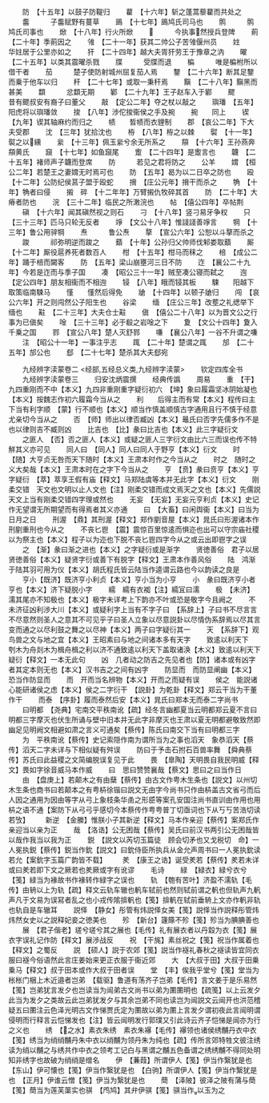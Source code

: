 <!-- { "loadSidebar": true } -->
　　防　【十五年】以鼓子防鞮归
　　藋　【十六年】斩之蓬蒿藜藋而共处之
　　齹　　　子齹赋野有蔓草
　　鴡　【十七年】鴡鸠氏司马也
　　鹘　　　鹘鸠氏司事也
　　焮　【十八年】行火所焮
　　　　　今执事然授兵登陴
　　萴　【二十年】季萴因之
　　雂　【二十一年】获其二帅公子苦雂偃州员
　　妵　　　华妵居于公里亦如之
　　犴　【二十四年】越大夫胥犴劳王于豫章之汭
　　曜　【二十五年】以类其震曜杀戮
　　牒　　　受牒而退
　　楄　　　唯是楄柎所以借干者
　　茄　　　楚子使防射城州屈复茄人焉
　　鑋　【二十六年】断其足鑋而乗于他车以归
　　秆　【二十七年】或取一秉秆焉
　　黰　【二十八年】黰黑而甚美
　　纇　　　忿纇无期
　　鄻　【二十九年】王子赵车入于鄻
　　飂　　　昔有飂叔安有裔子曰董父
　　敲　【定公二年】夺之杖以敲之
　　璵璠　【五年】阳虎将以璵璠敛
　　捘　【八年】渉佗捘衞侯之手及捥
　　捥　　同上
　　锲　【九年】锲其轴麻约而归之
　　帻　　晳帻而衣貍制
　　郡　【哀公二年】下大夫受郡
　　沈　【三年】犹拾沈也
　　栫　【八年】栫之以棘
　　褽　【十一年】褽之以纁
　　繠　【十三年】佩玉繠兮余无所系之
　　頯　【十六年】王孙燕奔頯黄氏
　　竀　【十七年】如鱼竀尾
　　躗　【二十四年】是躗言也
　　韤　【二十五年】褚师声子韤而登席
　　防　　　若见之君将防之
　　公羊
　　媦　【桓公二年】若楚王之妻媦无时焉可也
　　防　【五年】曷为以二日卒之防也
　　殴　【十二年】公防纪侯莒子盟于殴蛇
　　搚　【庄公元年】搚干而杀之
　　觕　【十年】觕者曰侵
　　摋　碎　【十二年年】万臂摋仇牧碎其首
　　防　【二十年】大瘠者防也
　　浣　【三十二年】临民之所潄浣也
　　帖　【僖公四年】卒帖荆
　　磌　【十六年】闻其磌然视之则石
　　刁　【十八年】竖刁易牙争权
　　只　【三十三年】匹马只轮无反者
　　竫　【文公十八年】惟諓諓善竫言
　　犅　【十三年】鲁公用骍犅
　　焘　　　鲁公焘
　　摮　【宣公六年】公恕以斗摮而杀之
　　踆　　　祁弥明逆而踆之
　　蘱　【十年】公孙归父帅师伐邾娄取蘱
　　厮　【十二年】厮役扈养死者数百人
　　柑　【十五年】柑马而秣之
　　棓　【成公二年】踊于棓而闚客
　　防　【五年】梁山崩壅河三日不防
　　迮　【襄公二十九年】今若是迮而与季子国
　　凑　【昭公三十一年】贼至凑公寝而弑之
　　迿　【定公四年】朋友相衞而不相迿
　　锓　【八年】睋而锓其板
　　駷　　阳越下取策临南駷马
　　慬　　慬然后得免
　　牄　【十四年】以顿子牄归
　　闯　【哀公六年】开之则闯然公子阳生也
　　谷梁
　　缅　【庄公三年】改塟之礼缌举下缅也
　　黈　【二十三年】大夫仓士黈
　　傎　【僖公二十八年】以为晋文公之行事为已傎矣
　　唫　【三十三年】必于殽之岩唫之下
　　夐　【文公十四年】夐入千乗之国
　　鄝　【宣公八年】楚人灭舒鄝
　　嗛　【襄公八年】一谷不升谓之嗛
　　注　【昭公十一年】一事注乎志
　　踂　【二十年】楚谓之踂
　　邡　【二十五年】邡公也
　　郄　【二十七年】楚杀其大夫郄宛










　　九经辨字渎蒙卷二
<经部,五经总义类,九经辨字渎蒙>
　　钦定四库全书
　　九经辨字渎蒙卷三
　　归安沈炳震撰
　　经典传譌
　　周易
　　重　【干】九四重刚而不中【本义】九四非重刚重字疑衍初六　【坤】象曰履霜坚冰阴始凝也【本义】按魏志作初六履霜今当从之
　　利　　后得主而有常【本义】程传曰主下当有利字顺　【蒙】行不顺也【本义】顺当作慎盖顺慎古字通用且行不慎于经意尤亲切今当从之
　　否　【师】师出以律否臧凶【本义】鼂氏曰否字先儒多作不是也以律则吉不臧则凶
　　比吉也　【比】彖曰比吉也【本义】此三字疑衍文
　　之匪人　【否】否之匪人【本义】或疑之匪人三字衍文由比六三而误也传不特觧其义亦可见
　　同人曰　【同人】同人曰同人于野亨【本义】衍文
　　时　【随】大亨贞无咎而天下随时【本义】王肃本时作之今当从之
　　时之　随时之义大矣哉【本义】王肃本时在之字下今当从之
　　亨　【贲】彖曰贲亨【本义】亨字疑衍　【萃】萃享王假有庙【释文】马郑陆虞等本并无此字【本义】衍文
　　刚柔交错　天文也文明以止人文也【注】刚柔交错而成文焉天之文也【本义】先儒説天文上当有刚柔交错四字理或然也
　　无妄　【无妄】无妄元亨利贞【本义】史记作无望谓无所期望而有得焉者其义亦通
　　曰　【大畜】曰闲舆衞【本义】曰当为日月之日
　　刑渥　【鼎】其刑渥【释文】郑作剭音屋【本义】晁氏曰形渥诸本作刑剭重刑也今从之
　　不丧匕鬯　【震】震惊百里惊逺而惧迩也出可以守宗庙社稷以为祭主也【本义】程子以为迩也下脱不丧匕鬯四字今从之或云出即鬯字之误
　　之　【渐】彖曰渐之进也【本义】之字疑衍或是渐字
　　贤徳善俗　君子以居贤徳善俗【本义】疑贤字衍或善下有脱字【释文】王肃本作善风俗
　　陆　鸿渐于陆其羽可用为仪【本义】胡氏程氏皆云陆当作逵谓云路也今以韵读之良是
　　亨小【既济】既济亨小利贞【本义】亨小当为小亨
　　小　彖曰既济亨小者亨也【本义】济下疑脱小字
　　繻　繻有衣袽【注】繻冝曰濡
　　极　【未济】濡其尾亦不知极也【本义】极字未详考上下韵亦不叶或恐是敬字今且阙之
　　不　未济征凶利渉大川【本义】或疑利字上当有不字子曰　【系辞上】子曰书不尽言言不尽意然则圣人之意其不可见乎子曰圣人立象以尽意説卦以尽情伪系辞焉以尽其言变而通之以尽利鼓之舞之以尽神【本义】两子曰字疑衍其一
　　天　【系辞下】观鸟兽之文与地之宜【本义】王昭素曰与地之间诸本多有天字
　　致逺以利天下　刳木为舟剡木为楫舟楫之利以济不通致逺以利天下盖取诸涣【木义】致逺以利天下疑衍【释文】一本无此句
　　凶　几者动之防吉之先见者也【防】诸本或有凶字者其定本则无也【本义】汉书吉之之间有凶字
　　防显而　而防显阐幽【本义】恐当作防显而
　　而　开而当名辨物【本义】开而之而疑有误
　　侯之　能説诸心能研诸侯之虑【本义】侯之二字衍干　【説卦】为乾卦【释文】郑云干当为干董作干
　　而泰　【序卦】履而泰然后安【本义】晁氏曰郑本无而泰二字尚书
　　曰明都　【尧典】宅南交平秩南讹【疏】经冬言幽都夏当云明都郑云夏不言曰明都三字摩灭也伏生所诵与壁中旧本并无此字非摩灭也王肃以夏无明都避敬致然即幽足见明阙文相避如肃之言义可通矣【蔡传】陈氏曰南交下当有曰明都三字
　　为　平秩南讹【蔡传】史记索隠作南为谓所当为之事也滔天　象恭滔天【蔡传】滔天二字未详与下相似疑有舛误
　　防曰于予击石拊石百兽率舞　【舜典蔡传】苏氏曰此益稷之文简编脱误复见于此
　　畏　【臯陶】天明畏自我民明威【释文】畏如字徐音威马本作威
　　曰　思曰赞赞襄哉【蔡文】思曰之曰当作日
　　由　【盘庚上】若颠木之有由蘖【蔡传】由古文作甹木生条也【説文】以州切木生条也商书曰若颠本之有甹枿徐锴曰説文无由字今尚书只作由枿盖古文省弓而后人因之通用为因由等字从弓上象枝条华圅之形臣等案孔安国注尚书直训由作用也用枿之语不通【案防下从弓弓乎感切今本蔡传作甹甹普丁切亟词也下从丂丂苦浩切读若攷】
　　新逆　【金縢】惟朕小子其新逆【释文】马本作亲迎【蔡传】案郑氏作亲迎当以亲为正
　　哉　【洛诰】公无困哉【蔡传】吴氏曰前汉书两引公无困哉皆以哉作我当以我为正
　　鋭　【説文以芮切玉篇徒　顾会切矛也又戈税切　命】一人冕执鋭【蔡传】鋭当作鈗【説文】曰鈗侍臣所执兵从金允声周书曰一人冕执鈗读若允【案鈗字玉篇广韵皆不载】
　　羑　【康王之诰】诞受羑若【蔡传】羑若未详或曰羑若即下文之厥若也羑厥或字有讹谬
　　毛诗
　　緑　【緑衣】緑兮衣兮【笺】緑当为褖故书作褖转作緑字之误也
　　轨　【匏有苦叶】济盈不濡轨【毛传】由辀以上为轨【疏】释文云轨车辙也軓车轼前也然则轼前谓之軓也但轨声九軓声凡于文易为误冩者乱之也小戎传隂揜軓也【笺】揜軓在轼前垂辀上文亦作軓非轨也轨自是车辙耳
　　説怿　【静女】彤管有炜説怿女美【笺】説怿当作説释彤管炜炜然女史以之説释妃妾之徳美也
　　殄　【新台】籧篨不殄【笺】殄当为腆腆善也
　　展　【君子偕老】瑳兮瑳兮其之展也【毛传】礼有展衣者以丹縠为衣【笺】展衣字误礼记作防【释文】展渉战反
　　祝　【干旄】素丝祝之【笺】祝当作属着也【释文】之蜀反
　　説　【硕人】説于农郊【笺】説当作襚礼春秋之襚读皆宜同衣服曰襚今俗语然此言庄姜始来更正衣服于衞近郊
　　大　【大叔于田】大叔于田乗乗马【释文】叔于田本或作大叔于田者误
　　堂　【丰】俟我乎堂兮【笺】堂当为枨枨门梱上木近邉者岂弟　【载驱】鲁道有荡齐子岂弟【毛传】言文姜于是乐易然【笺】岂弟犹言发夕也岂读当为闿弟古文尚书以弟为圛圛明也【疏笺】以上云发夕此当为发夕之类故云此岂弟犹发夕与其余岂弟不同也读岂为闿説文云闿开也洪范稽疑五曰圛注云色泽光明古文作悌贾氏定为圛故以弟为圛上言发夕谓初夜此言闿明谓侵明而行释言云恺悌发也【注】皆云闿明发行郭璞又引此诗云齐子恺悌是闿亦为行之义也
　　绣　【之水】素衣朱绣　素衣朱襮【毛传】襮领也诸侯绣黼丹衣中衣【笺】绣当为绡绡黼丹朱中衣以绡黼为领丹朱为纯也【疏】传所言郊特牲文彼注绣读为绡以黼之与绣共作中衣之领考工记白与黑谓之黼五色备谓之绣绣黼不得同处明知非绣字也故破为绡绡是缯名
　　伊　【蒹葭】所谓伊人【笺】伊当作繄犹是也　【东山】伊可懐也【笺】伊当作繄犹是也　【白驹】所谓伊人【笺】伊当作繄犹是也　【正月】伊谁云憎【笺】伊当为繄犹是也
　　蕳　【泽陂】彼泽之陂有蒲与蕳【笺】蕳当为莲芙蕖实也骐　【鸤鸠】其弁伊骐【笺】骐当作以玉为之
